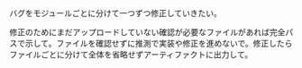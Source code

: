 バグをモジュールごとに分けて一つずつ修正していきたい。

修正のためにまだアップロードしていない確認が必要なファイルがあれば完全パスで示して。ファイルを確認せずに推測で実装や修正を進めないで。修正したらファイルごとに分けて全体を省略せずアーティファクトに出力して。
